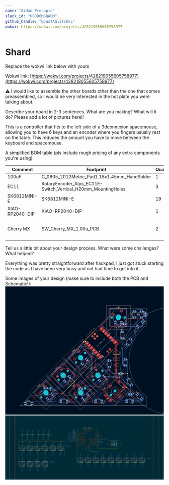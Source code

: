 ```yaml
---
name: "Aidan Procopio"
slack_id: "U08D6MSQW0M"
github_handle: "@JustAGlitchFL"
wokwi: https://wokwi.com/projects/428219055605758977
---
```


# Shard

Replace the wokwi link below with yours

Wokwi link: [https://wokwi.com/projects/428219055605758977](https://wokwi.com/projects/428219055605758977)

<!-- Uncomment the line below if you need a soldering iron -->
⚠️ I would like to assemble the other boards other than the one that comes preassembled, so I would be very interested in the hot plate you were talking about.

Describe your board in 2-3 sentences. What are you making? What will it do? Please add a lot of pictures here!!

This is a controller that fits to the left side of a 3dconnexion spacemouse, allowing you to have 6 keys and an encoder where you fingers usually rest on the table. This reduces the amount you have to move between the keyboard and spacemouse.

A simplified BOM table
(pls include rough pricing of any extra components you're using)

<!-- Example: -->

| Comment           | Footprint                                      | Quantity | LCSC     | Cost   |
|-------------------|------------------------------------------------|----------|----------|--------|
| 100uF             | C_0805_2012Metric_Pad1.18x1.45mm_HandSolder    | 1        | C141660   | |
| EC11              | RotaryEncoder_Alps_EC11E-Switch_Vertical_H20mm_MountingHoles | 3        |   C370970  | 2.0986|
| SK6812MINI-E      | SK6812MINI-E                                   | 19       |    C5149201      |0.0748
| XIAO-RP2040-DIP   | XIAO-RP2040-DIP                                | 1        |          |
| Cherry MX         | SW_Cherry_MX_1.00u_PCB                         | 2        |          | 6.48$ for 8, 1.62$ for 2 |

Tell us a little bit about your design process. What were some challenges? What helped?

Everything was pretty straightforward after hackpad, I just got stuck starting the code as I have been very busy and not had time to get into it.

Some images of your design (make sure to include both the PCB and Schematic!):
![alt text](pcb.png)
![alt text](sch.png)
